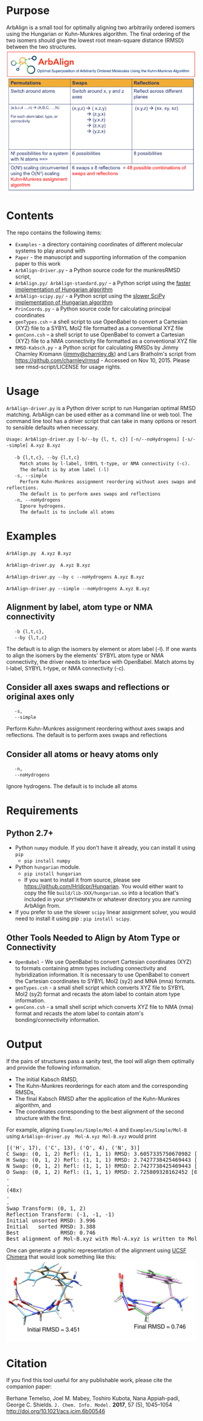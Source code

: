 # Purpose
ArbAlign is a small tool for optimally aligning two arbitrarily ordered isomers using the
Hungarian or Kuhn-Munkres algorithm. The final ordering of the two isomers should give the lowest
root mean-square distance (RMSD) between the two structures.
![alt text](Images/arbalign-description.png "ArbAlign")

# Contents
The repo contains the following items:
* `Examples` - a directory containing coordinates of different molecular systems to play around with
* `Paper` - the manuscript and supporting information of the companion paper to this work
* `ArbAlign-driver.py` - a Python source code for the munkresRMSD script,
* `ArbAlign.py/ ArbAlign-standard.py/` - a Python script using the [faster implementation of Hungarian algorithm](https://github.com/Hrldcpr/Hungarian)
* `ArbAlign-scipy.py/` - a Python script using the [slower SciPy implementation of Hungarian algorithm](https://docs.scipy.org/doc/scipy-0.18.1/reference/generated/scipy.optimize.linear_sum_assignment.html)
* `PrinCoords.py` - a Python source code for calculating principal coordinates
* `genTypes.csh` – a shell script to use OpenBabel to convert a Cartesian (XYZ) file to a SYBYL Mol2 file formatted as a conventional XYZ file
* `genConn.csh` – a shell script to use OpenBabel to convert a Cartesian (XYZ) file to a NMA connectivity file formatted as a conventional XYZ file
* `RMSD-Kabsch.py` - a Python script for calculating RMSDs by Jimmy Charnley Kromann (jimmy@charnley.dk) and Lars Bratholm's script from https://github.com/charnley/rmsd - Accessed on Nov 10, 2015. Please see rmsd-script/LICENSE for usage rights.

# Usage
`ArbAlign-driver.py` is a Python driver script to run Hungarian optimal RMSD matching.
ArbAlign can be used either as a command line or web tool. The command line tool has a driver script
that can take in many options or resort to sensible defaults when necessary.

```
Usage: ArbAlign-driver.py [-b/--by {l, t, c}] [-n/--noHydrogens] [-s/--simple] A.xyz B.xyz

   -b {l,t,c}, --by {l,t,c}
     Match atoms by l-label, SYBYL t-type, or NMA connectivity (-c).
     The default is by atom label (-l)
   -s, --simple
     Perform Kuhn-Munkres assignment reordering without axes swaps and reflections.
     The default is to perform axes swaps and reflections
   -n, --noHydrogens
     Ignore hydrogens.
     The default is to include all atoms
```
# Examples

`ArbAlign.py  A.xyz B.xyz`

`ArbAlign-driver.py  A.xyz B.xyz`

`ArbAlign-driver.py --by c --noHydrogens A.xyz B.xyz`

`ArbAlign-driver.py --simple --noHydrogens A.xyz B.xyz`

## Alignment by label, atom type or NMA connectivity
```
   -b {l,t,c},
   --by {l,t,c}
```
The default is to align the isomers by element or atom label (-l). If one wants to align the isomers
by the elements' SYBYL atom type or NMA connectivity, the driver needs to interface with OpenBabel.
Match atoms by l-label, SYBYL t-type, or NMA connectivity (-c).

## Consider all axes swaps and reflections or original axes only
```
   -s,
   --simple
```
Perform Kuhn-Munkres assignment reordering without axes swaps and reflections.
The default is to perform axes swaps and reflections

## Consider all atoms or heavy atoms only
```
   -n,
   --noHydrogens
```
Ignore hydrogens.
The default is to include all atoms

# Requirements
## Python 2.7+
* Python `numpy` module. If you don't have it already, you can install it using `pip`
   * `pip install numpy`
* Python `hungarian` module.
   * `pip install hungarian`
   * If you want to install it from source, please see https://github.com/Hrldcpr/Hungarian. You would either want to copy the file `build/lib-XXX/hungarian.so` into a location that's included in your `$PYTHONPATH` or whatever directory you are running ArbAlign from.
* If you prefer to use the slower `scipy` linear assignment solver, you would need to install it
  using pip :  `pip install scipy`.

## Other Tools Needed to Align by Atom Type or Connectivity
* `OpenBabel` - We use OpenBabel to convert Cartesian coordinates (XYZ) to formats containing atmm types including connectivity and hybridization information. It is necessary to use OpenBabel to convert the Cartesian coordinates to SYBYL Mol2 (sy2) and MNA (mna) formats.
* `genTypes.csh` - a small shell script which converts XYZ file to SYBYL Mol2 (sy2) format and recasts the atom label to contain atom type information.
* `genConn.csh` - a small shell script which converts XYZ file to NMA (nma) format and recasts the atom label to contain atom's bonding/connectivity information.


# Output
If the pairs of structures pass a sanity test, the tool will align them optimally and provide the
following information.
* The initial Kabsch RMSD,
* The Kuhn-Munkres reorderings for each atom and the corresponding RMSDs,
* The final Kabsch RMSD after the application of the Kuhn-Munkres algorithm, and
* The coordinates corresponding to the best alignment of the second structure with the first.

For example, aligning `Examples/Simple/Mol-A` and `Examples/Simple/Mol-B` using `ArbAlign-driver.py  Mol-A.xyz Mol-B.xyz` would print
<pre>
[('H', 17), ('C', 13), ('O', 4), ('N', 3)]
C Swap: (0, 1, 2) Refl: (1, 1, 1) RMSD: 3.6057335750670982 [1, 0, 5, 6, 4, 9, 3, 7, 8, 2, 10, 11, 12]
H Swap: (0, 1, 2) Refl: (1, 1, 1) RMSD: 2.7427738425469443 [0, 3, 4, 1, 6, 7, 5, 2, 10, 9, 8, 12, 11, 15, 14, 16, 13]
N Swap: (0, 1, 2) Refl: (1, 1, 1) RMSD: 2.7427738425469443 [0, 1, 2]
O Swap: (0, 1, 2) Refl: (1, 1, 1) RMSD: 2.725809328162452 [0, 1, 3, 2]
.
.
(48x)
.
.
Swap Transform: (0, 1, 2)
Reflection Transform: (-1, -1, -1)
Initial unsorted RMSD: 3.996
Initial   sorted RMSD: 3.388
Best             RMSD: 0.746
Best alignment of Mol-B.xyz with Mol-A.xyz is written to Mol-B-aligned_to-Mol-A.xyz
</pre>

One can generate a graphic representation of the alignment using [UCSF Chimera](https://www.cgl.ucsf.edu/chimera/) that would look something like this:
![alt text](Images/arbalign-example.png "Example of an alignment")


# Citation
If you find this tool useful for any publishable work, please cite the companion paper:

Berhane Temelso, Joel M. Mabey, Toshiro Kubota, Nana Appiah-padi, George C. Shields.  `J. Chem. Info. Model.` **2017**, 57 (5), 1045–1054
http://doi.org/10.1021/acs.jcim.6b00546
